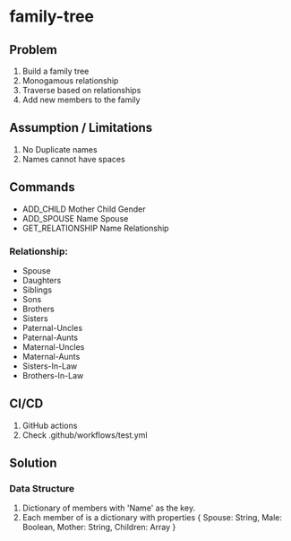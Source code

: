 # family-tree

## Problem
1. Build a family tree
2. Monogamous relationship
3. Traverse based on relationships
4. Add new members to the family

## Assumption / Limitations
1. No Duplicate names
2. Names cannot have spaces

## Commands
* ADD_CHILD Mother Child Gender 
* ADD_SPOUSE Name Spouse
* GET_RELATIONSHIP Name Relationship

### Relationship:
- Spouse
- Daughters
- Siblings
- Sons
- Brothers
- Sisters
- Paternal-Uncles
- Paternal-Aunts
- Maternal-Uncles
- Maternal-Aunts
- Sisters-In-Law
- Brothers-In-Law

## CI/CD
1. GitHub actions
2. Check .github/workflows/test.yml

## Solution

### Data Structure
1. Dictionary of members with 'Name' as the key.
2. Each member of is a dictionary with properties { Spouse: String, Male: Boolean, Mother: String, Children: Array }
